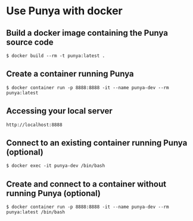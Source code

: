 # Use Punya with docker

## Build a docker image containing the Punya source code

```
$ docker build --rm -t punya:latest .
```

## Create a container running Punya

```
$ docker container run -p 8888:8888 -it --name punya-dev --rm punya:latest
```

## Accessing your local server

```
http://localhost:8888
```

## Connect to an existing container running Punya (optional)

```
$ docker exec -it punya-dev /bin/bash
```

## Create and connect to a container without running Punya (optional)

```
$ docker container run -p 8888:8888 -it --name punya-dev --rm punya:latest /bin/bash
```